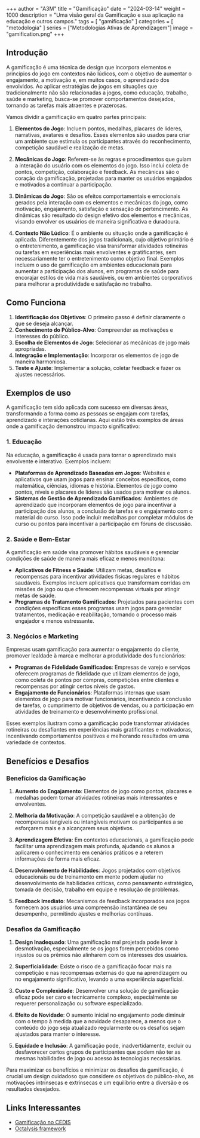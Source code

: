 +++
author = "A3M"
title = "Gamificação"
date = "2024-03-14"
weight = 1000
description = "Uma visão geral da Gamificação e sua aplicação na educação e outros campos."
tags = [
    "gamificação"
]
categories = [
    "metodologia"
]
series = ["Metodologias Ativas de Aprendizagem"]
image = "gamification.png"
+++

## Introdução

A gamificação é uma técnica de design que incorpora elementos e princípios do jogo em contextos não lúdicos, com o objetivo de aumentar o engajamento, a motivação e, em muitos casos, o aprendizado dos envolvidos. Ao aplicar estratégias de jogos em situações que tradicionalmente não são relacionadas a jogos, como educação, trabalho, saúde e marketing, busca-se promover comportamentos desejados, tornando as tarefas mais atraentes e prazerosas.

Vamos dividir a gamificação em quatro partes principais:

1. **Elementos do Jogo**: Incluem pontos, medalhas, placares de líderes, narrativas, avatares e desafios. Esses elementos são usados para criar um ambiente que estimula os participantes através do reconhecimento, competição saudável e realização de metas.

2. **Mecânicas do Jogo**: Referem-se às regras e procedimentos que guiam a interação do usuário com os elementos do jogo. Isso inclui coleta de pontos, competição, colaboração e feedback. As mecânicas são o coração da gamificação, projetadas para manter os usuários engajados e motivados a continuar a participação.

3. **Dinâmicas do Jogo**: São os efeitos comportamentais e emocionais gerados pela interação com os elementos e mecânicas do jogo, como motivação, engajamento, satisfação e sensação de pertencimento. As dinâmicas são resultado do design efetivo dos elementos e mecânicas, visando envolver os usuários de maneira significativa e duradoura.

4. **Contexto Não Lúdico**: É o ambiente ou situação onde a gamificação é aplicada. Diferentemente dos jogos tradicionais, cujo objetivo primário é o entretenimento, a gamificação visa transformar atividades rotineiras ou tarefas em experiências mais envolventes e gratificantes, sem necessariamente ter o entretenimento como objetivo final. Exemplos incluem o uso de gamificação em ambientes educacionais para aumentar a participação dos alunos, em programas de saúde para encorajar estilos de vida mais saudáveis, ou em ambientes corporativos para melhorar a produtividade e satisfação no trabalho.

## Como Funciona

1. **Identificação dos Objetivos**: O primeiro passo é definir claramente o que se deseja alcançar.
2. **Conhecimento do Público-Alvo**: Compreender as motivações e interesses do público.
3. **Escolha de Elementos de Jogo**: Selecionar as mecânicas de jogo mais apropriadas.
4. **Integração e Implementação**: Incorporar os elementos de jogo de maneira harmoniosa.
5. **Teste e Ajuste**: Implementar a solução, coletar feedback e fazer os ajustes necessários.

## Exemplos de uso

A gamificação tem sido aplicada com sucesso em diversas áreas, transformando a forma como as pessoas se engajam com tarefas, aprendizado e interações cotidianas. Aqui estão três exemplos de áreas onde a gamificação demonstrou impacto significativo:

### 1. Educação
Na educação, a gamificação é usada para tornar o aprendizado mais envolvente e interativo. Exemplos incluem:
- **Plataformas de Aprendizado Baseadas em Jogos**: Websites e aplicativos que usam jogos para ensinar conceitos específicos, como matemática, ciências, idiomas e história. Elementos de jogo como pontos, níveis e placares de líderes são usados para motivar os alunos.
- **Sistemas de Gestão de Aprendizado Gamificados**: Ambientes de aprendizado que incorporam elementos de jogo para incentivar a participação dos alunos, a conclusão de tarefas e o engajamento com o material do curso. Isso pode incluir medalhas por completar módulos de curso ou pontos para incentivar a participação em fóruns de discussão.

### 2. Saúde e Bem-Estar
A gamificação em saúde visa promover hábitos saudáveis e gerenciar condições de saúde de maneira mais eficaz e menos monótona:
- **Aplicativos de Fitness e Saúde**: Utilizam metas, desafios e recompensas para incentivar atividades físicas regulares e hábitos saudáveis. Exemplos incluem aplicativos que transformam corridas em missões de jogo ou que oferecem recompensas virtuais por atingir metas de saúde.
- **Programas de Tratamento Gamificados**: Projetados para pacientes com condições específicas esses programas usam jogos para gerenciar tratamentos, medicação e reabilitação, tornando o processo mais engajador e menos estressante.

### 3. Negócios e Marketing
Empresas usam gamificação para aumentar o engajamento do cliente, promover lealdade à marca e melhorar a produtividade dos funcionários:
- **Programas de Fidelidade Gamificados**: Empresas de varejo e serviços oferecem programas de fidelidade que utilizam elementos de jogo, como coleta de pontos por compras, competições entre clientes e recompensas por atingir certos níveis de gastos.
- **Engajamento de Funcionários**: Plataformas internas que usam elementos de jogo para motivar funcionários, incentivando a conclusão de tarefas, o cumprimento de objetivos de vendas, ou a participação em atividades de treinamento e desenvolvimento profissional.

Esses exemplos ilustram como a gamificação pode transformar atividades rotineiras ou desafiantes em experiências mais gratificantes e motivadoras, incentivando comportamentos positivos e melhorando resultados em uma variedade de contextos.


## Benefícios e Desafios

### Benefícios da Gamificação

1. **Aumento do Engajamento**: Elementos de jogo como pontos, placares e medalhas podem tornar atividades rotineiras mais interessantes e envolventes.
   
2. **Melhoria da Motivação**: A competição saudável e a obtenção de recompensas tangíveis ou intangíveis motivam os participantes a se esforçarem mais e a alcançarem seus objetivos.

3. **Aprendizagem Efetiva**: Em contextos educacionais, a gamificação pode facilitar uma aprendizagem mais profunda, ajudando os alunos a aplicarem o conhecimento em cenários práticos e a reterem informações de forma mais eficaz.

4. **Desenvolvimento de Habilidades**: Jogos projetados com objetivos educacionais ou de treinamento em mente podem ajudar no desenvolvimento de habilidades críticas, como pensamento estratégico, tomada de decisão, trabalho em equipe e resolução de problemas.

5. **Feedback Imediato**: Mecanismos de feedback incorporados aos jogos fornecem aos usuários uma compreensão instantânea de seu desempenho, permitindo ajustes e melhorias contínuas.

### Desafios da Gamificação

1. **Design Inadequado**: Uma gamificação mal projetada pode levar à desmotivação, especialmente se os jogos forem percebidos como injustos ou os prêmios não alinharem com os interesses dos usuários.

2. **Superficialidade**: Existe o risco de a gamificação focar mais na competição e nas recompensas externas do que na aprendizagem ou no engajamento significativo, levando a uma experiência superficial.

3. **Custo e Complexidade**: Desenvolver uma solução de gamificação eficaz pode ser caro e tecnicamente complexo, especialmente se requerer personalização ou software especializado.

4. **Efeito de Novidade**: O aumento inicial no engajamento pode diminuir com o tempo à medida que a novidade desaparece, a menos que o conteúdo do jogo seja atualizado regularmente ou os desafios sejam ajustados para manter o interesse.

5. **Equidade e Inclusão**: A gamificação pode, inadvertidamente, excluir ou desfavorecer certos grupos de participantes que podem não ter as mesmas habilidades de jogo ou acesso às tecnologias necessárias.

Para maximizar os benefícios e minimizar os desafios da gamificação, é crucial um design cuidadoso que considere os objetivos do público-alvo, as motivações intrínsecas e extrínsecas e um equilíbrio entre a diversão e os resultados desejados.

## Links Interessantes

- [Gamificação no CEDIS](https://cedis.unb.br/pt/areas/gamification/)
- [Octalysis framework](https://yukaichou.com/gamification-examples/octalysis-complete-gamification-framework/)

